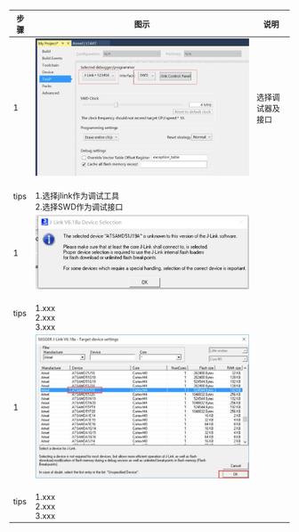 
 | 步骤 | 图示 | 说明 |
 | --- | ----- | ----- | 
 | 1 |![images](https://github.com/yuchengstudio/START/blob/master/picture_reference/SAM-ICE-debug_001.jpg)  | 选择调试器及接口 | 
 | tips | <br/>1.选择jlink作为调试工具 <br/>2.选择SWD作为调试接口  | | 
 | 1 |![images](https://github.com/yuchengstudio/START/blob/master/picture_reference/SAM-ICE-debug_002.jpg)  |  | 
 | tips | <br/>1.xxx <br/>2.xxx <br/>3.xxx | | 
 | 1 |![images](https://github.com/yuchengstudio/START/blob/master/picture_reference/SAM-ICE-debug_003.jpg)  |  | 
 | tips | <br/>1.xxx <br/>2.xxx <br/>3.xxx | | 
